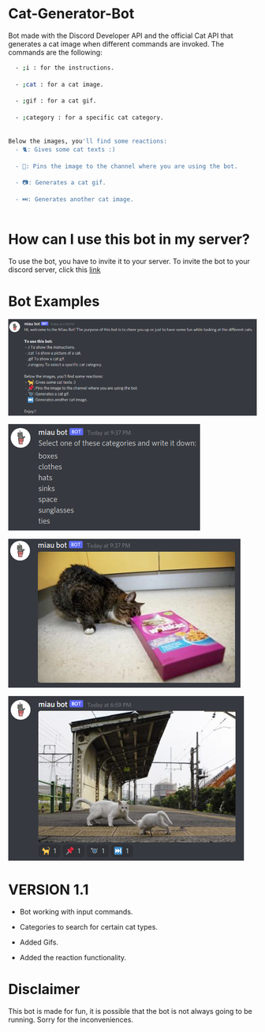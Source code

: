 # Cat-Generator-Bot
Bot made with the Discord Developer API and the official Cat API that generates a cat image when different commands are invoked.
The commands are the following:
```bash
  - ;i : for the instructions.
  
  - ;cat : for a cat image.
  
  - ;gif : for a cat gif.
  
  - ;category : for a specific cat category.
  
```

```bash
Below the images, you'll find some reactions:
  - 🐈: Gives some cat texts :)
  
  - 📌: Pins the image to the channel where you are using the bot.
  
  - 📷: Generates a cat gif.
  
  - ⏭️: Generates another cat image.
  
```

# How can I use this bot in my server?

To use the bot, you have to invite it to your server. To invite the bot to your discord server, click this [link](https://discord.com/api/oauth2/authorize?client_id=883771045042069524&permissions=120259210240&scope=bot)

# Bot Examples

![](Images/Instructions01.png)

![](Images/category.png)

![](Images/cat.png)

![](Images/reactions.png)


# VERSION 1.1

 - Bot working with input commands.
 
 - Categories to search for certain cat types.
 
 - Added Gifs.

 - Added the reaction functionality.

# Disclaimer

This bot is made for fun, it is possible that the bot is not always going to be running. Sorry for the inconveniences.





